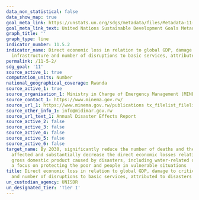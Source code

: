 ```yaml
---
data_non_statistical: false
data_show_map: true
goal_meta_link: https://unstats.un.org/sdgs/metadata/files/Metadata-11-05-02.pdf
goal_meta_link_text: United Nations Sustainable Development Goals Metadata (pdf 2066kB)
graph_title: ''
graph_type: line
indicator_number: 11.5.2
indicator_name: Direct economic loss in relation to global GDP, damage to critical
  infrastructure and number of disruptions to basic services, attributed to disasters
permalink: /11-5-2/
sdg_goal: '11'
source_active_1: true
computation_units: Number
national_geographical_coverage: Rwanda
source_active_1: true
source_organisation_1: Ministry in Charge of Emergency Management (MINEMA)
source_contact_1: https://www.minema.gov.rw/
source_url_1: https://www.minema.gov.rw/publications tx_filelist_filelist%5Baction%5D=list&tx_filelist_filelist%5Bcontroller%5D=File&tx_filelist_filelist%5Bpath%5D=%2Fuser_upload%2FMinema%2FPublications%2FAnnual_Reports%2F&cHash=1355054b6c4ba5ba2e73b48027901e3a
source_other_info_1: info@midimar.gov.rw
source_url_text_1: Annual Disaster Effects Report 
source_active_2: false
source_active_3: false
source_active_4: false
source_active_5: false
source_active_6: false
target_name: By 2030, significantly reduce the number of deaths and the number of people
  affected and substantially decrease the direct economic losses relative to global
  gross domestic product caused by disasters, including water-related disasters, with
  a focus on protecting the poor and people in vulnerable situations
title: Direct economic loss in relation to global GDP, damage to critical infrastructure
  and number of disruptions to basic services, attributed to disasters
un_custodian_agency: UNISDR
un_designated_tier: 'Tier I'
---
```

